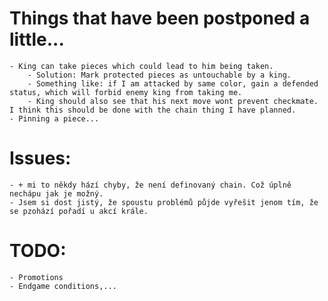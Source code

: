 # Things that have been postponed a little...
    - King can take pieces which could lead to him being taken.
        - Solution: Mark protected pieces as untouchable by a king.
        - Something like: if I am attacked by same color, gain a defended status, which will forbid enemy king from taking me.
        - King should also see that his next move wont prevent checkmate. I think this should be done with the chain thing I have planned.
    - Pinning a piece...

# Issues:
    - + mi to někdy hází chyby, že není definovaný chain. Což úplně nechápu jak je možný.
    - Jsem si dost jistý, že spoustu problémů půjde vyřešit jenom tím, že se pzohází pořadí u akcí krále.

# TODO:
    - Promotions
    - Endgame conditions,...